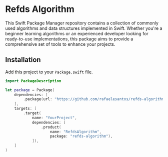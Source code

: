 # Refds Algorithm

This Swift Package Manager repository contains a collection of commonly used algorithms and data structures implemented in Swift. Whether you're a beginner learning algorithms or an experienced developer looking for ready-to-use implementations, this package aims to provide a comprehensive set of tools to enhance your projects.

## Installation

Add this project to your `Package.swift` file.

```swift
import PackageDescription

let package = Package(
    dependencies: [
        .package(url: "https://github.com/rafaelesantos/refds-algorithm.git", branch: "main")
    ],
    targets: [
        .target(
            name: "YourProject",
            dependencies: [
                .product(
                    name: "RefdsAlgorithm",
                    package: "refds-algorithm"),
            ]),
    ]
)
```
